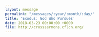```yaml
---
layout: message
permalink: "/messages/:year/:month/:day/"
title: 'Exodus: God Who Pursues'
date: 2018-03-23 00:00:00 +0000
file: http://crosssermons.cflcn.org/
---
```

